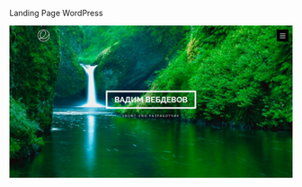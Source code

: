 Landing Page  WordPress


![preview](https://github.com/VadimRocket/wp_landingpage/raw/master/img/preview.jpg)
